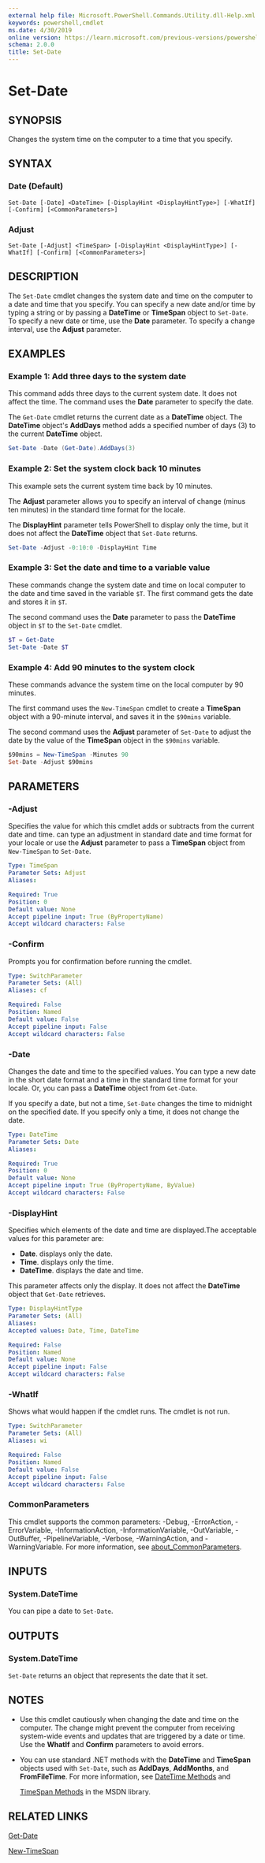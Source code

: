 ```yaml
---
external help file: Microsoft.PowerShell.Commands.Utility.dll-Help.xml
keywords: powershell,cmdlet
ms.date: 4/30/2019
online version: https://learn.microsoft.com/previous-versions/powershell/module/microsoft.powershell.utility/set-date?view=powershell-5.0&WT.mc_id=ps-gethelp
schema: 2.0.0
title: Set-Date
---
```

# Set-Date

## SYNOPSIS
Changes the system time on the computer to a time that you specify.

## SYNTAX

### Date (Default)

```
Set-Date [-Date] <DateTime> [-DisplayHint <DisplayHintType>] [-WhatIf] [-Confirm] [<CommonParameters>]
```

### Adjust

```
Set-Date [-Adjust] <TimeSpan> [-DisplayHint <DisplayHintType>] [-WhatIf] [-Confirm] [<CommonParameters>]
```

## DESCRIPTION

The `Set-Date` cmdlet changes the system date and time on the computer to a date and time that you
specify.
You can specify a new date and/or time by typing a string or by passing a **DateTime** or
**TimeSpan** object to `Set-Date`. To specify a new date or time, use the **Date** parameter.
To specify a change interval, use the **Adjust** parameter.

## EXAMPLES

### Example 1: Add three days to the system date

This command adds three days to the current system date.
It does not affect the time.
The command uses the **Date** parameter to specify the date.

The `Get-Date` cmdlet returns the current date as a **DateTime** object. The **DateTime** object's
**AddDays** method adds a specified number of days (3) to the current **DateTime** object.

```powershell
Set-Date -Date (Get-Date).AddDays(3)
```

### Example 2: Set the system clock back 10 minutes

This example sets the current system time back by 10 minutes.

The **Adjust** parameter allows you to specify an interval of change (minus ten minutes) in the
standard time format for the locale.

The **DisplayHint** parameter tells PowerShell to display only the time, but it does not
affect the **DateTime** object that `Set-Date` returns.

```powershell
Set-Date -Adjust -0:10:0 -DisplayHint Time
```

### Example 3: Set the date and time to a variable value

These commands change the system date and time on local computer to the date and time saved in the
variable `$T`. The first command gets the date and stores it in `$T`.

The second command uses the **Date** parameter to pass the **DateTime** object in `$T` to the
`Set-Date` cmdlet.

```powershell
$T = Get-Date
Set-Date -Date $T
```

### Example 4: Add 90 minutes to the system clock

These commands advance the system time on the local computer by 90 minutes.

The first command uses the `New-TimeSpan` cmdlet to create a **TimeSpan** object with a 90-minute
interval, and saves it in the `$90mins` variable.

The second command uses the **Adjust** parameter of `Set-Date` to adjust the date by the value of
the **TimeSpan** object in the `$90mins` variable.

```powershell
$90mins = New-TimeSpan -Minutes 90
Set-Date -Adjust $90mins
```

## PARAMETERS

### -Adjust

Specifies the value for which this cmdlet adds or subtracts from the current date and time.
can type an adjustment in standard date and time format for your locale or use the **Adjust**
parameter to pass a **TimeSpan** object from `New-TimeSpan` to `Set-Date`.

```yaml
Type: TimeSpan
Parameter Sets: Adjust
Aliases:

Required: True
Position: 0
Default value: None
Accept pipeline input: True (ByPropertyName)
Accept wildcard characters: False
```

### -Confirm

Prompts you for confirmation before running the cmdlet.

```yaml
Type: SwitchParameter
Parameter Sets: (All)
Aliases: cf

Required: False
Position: Named
Default value: False
Accept pipeline input: False
Accept wildcard characters: False
```

### -Date

Changes the date and time to the specified values.
You can type a new date in the short date format and a time in the standard time format for your
locale. Or, you can pass a **DateTime** object from `Get-Date`.

If you specify a date, but not a time, `Set-Date` changes the time to midnight on the specified
date. If you specify only a time, it does not change the date.

```yaml
Type: DateTime
Parameter Sets: Date
Aliases:

Required: True
Position: 0
Default value: None
Accept pipeline input: True (ByPropertyName, ByValue)
Accept wildcard characters: False
```

### -DisplayHint

Specifies which elements of the date and time are displayed.The acceptable values for this parameter
are:

- **Date**.
  displays only the date.
- **Time**.
  displays only the time.
- **DateTime**.
  displays the date and time.

This parameter affects only the display.
It does not affect the **DateTime** object that `Get-Date` retrieves.

```yaml
Type: DisplayHintType
Parameter Sets: (All)
Aliases:
Accepted values: Date, Time, DateTime

Required: False
Position: Named
Default value: None
Accept pipeline input: False
Accept wildcard characters: False
```

### -WhatIf

Shows what would happen if the cmdlet runs.
The cmdlet is not run.

```yaml
Type: SwitchParameter
Parameter Sets: (All)
Aliases: wi

Required: False
Position: Named
Default value: False
Accept pipeline input: False
Accept wildcard characters: False
```

### CommonParameters

This cmdlet supports the common parameters: -Debug, -ErrorAction, -ErrorVariable,
-InformationAction, -InformationVariable, -OutVariable, -OutBuffer, -PipelineVariable, -Verbose,
-WarningAction, and -WarningVariable. For more information, see [about_CommonParameters](../Microsoft.PowerShell.Core/About/about_CommonParameters.md).

## INPUTS

### System.DateTime

You can pipe a date to `Set-Date`.

## OUTPUTS

### System.DateTime

`Set-Date` returns an object that represents the date that it set.

## NOTES

- Use this cmdlet cautiously when changing the date and time on the computer. The change might
  prevent the computer from receiving system-wide events and updates that are triggered by a date or
  time. Use the **WhatIf** and **Confirm** parameters to avoid errors.
- You can use standard .NET methods with the **DateTime** and **TimeSpan** objects used with
  `Set-Date`, such as **AddDays**, **AddMonths**, and **FromFileTime**. For more information, see
  [DateTime Methods](/dotnet/api/system.datetime) and

  [TimeSpan Methods](/dotnet/api/system.timespan) in the MSDN library.

## RELATED LINKS

[Get-Date](Get-Date.md)

[New-TimeSpan](New-TimeSpan.md)
